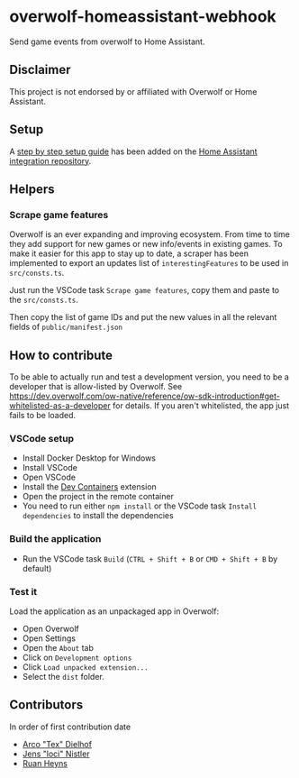 # overwolf-homeassistant-webhook

Send game events from overwolf to Home Assistant.

## Disclaimer

This project is not endorsed by or affiliated with Overwolf or Home Assistant.

## Setup

A [step by step setup guide](https://github.com/lociii/homeassistant-overwolf-status/blob/main/info.md) has been added on the [Home Assistant integration repository](https://github.com/lociii/homeassistant-overwolf-status).

## Helpers

### Scrape game features

Overwolf is an ever expanding and improving ecosystem. From time to time they add support for new games or new info/events in existing games.
To make it easier for this app to stay up to date, a scraper has been implemented to export an updates list of `interestingFeatures` to be used in `src/consts.ts`.

Just run the VSCode task `Scrape game features`, copy them and paste to the `src/consts.ts`.

Then copy the list of game IDs and put the new values in all the relevant fields of `public/manifest.json`

## How to contribute

To be able to actually run and test a development version, you need to be a developer that is allow-listed by Overwolf. See https://dev.overwolf.com/ow-native/reference/ow-sdk-introduction#get-whitelisted-as-a-developer for details. If you aren't whitelisted, the app just fails to be loaded.

### VSCode setup

-   Install Docker Desktop for Windows
-   Install VSCode
-   Open VSCode
-   Install the [Dev Containers](https://marketplace.visualstudio.com/items?itemName=ms-vscode-remote.remote-containers) extension
-   Open the project in the remote container
-   You need to run either `npm install` or the VSCode task `Install dependencies` to install the dependencies

### Build the application

-   Run the VSCode task `Build` (`CTRL + Shift + B` or `CMD + Shift + B` by default)

### Test it

Load the application as an unpackaged app in Overwolf:

-   Open Overwolf
-   Open Settings
-   Open the `About` tab
-   Click on `Development options`
-   Click `Load unpacked extension...`
-   Select the `dist` folder.

## Contributors

In order of first contribution date

-   [Arco "Tex" Dielhof](https://github.com/Arco-Dielhof)
-   [Jens "loci" Nistler](https://github.com/lociii)
-   [Ruan Heyns](https://github.com/RHeynsZa)
